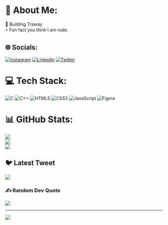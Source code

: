 # 💫 About Me:
🔧 Building Traway<br>⚡ Fun fact you think I am rude.


## 🌐 Socials:
[![Instagram](https://img.shields.io/badge/Instagram-%23E4405F.svg?logo=Instagram&logoColor=white)](https://instagram.com/rahi.uppal) [![LinkedIn](https://img.shields.io/badge/LinkedIn-%230077B5.svg?logo=linkedin&logoColor=white)](https://linkedin.com/in/rahiuppal) [![Twitter](https://img.shields.io/badge/Twitter-%231DA1F2.svg?logo=Twitter&logoColor=white)](https://twitter.com/rahiuppal7) 

# 💻 Tech Stack:
![C](https://img.shields.io/badge/c-%2300599C.svg?style=for-the-badge&logo=c&logoColor=white) ![C++](https://img.shields.io/badge/c++-%2300599C.svg?style=for-the-badge&logo=c%2B%2B&logoColor=white) ![HTML5](https://img.shields.io/badge/html5-%23E34F26.svg?style=for-the-badge&logo=html5&logoColor=white) ![CSS3](https://img.shields.io/badge/css3-%231572B6.svg?style=for-the-badge&logo=css3&logoColor=white) ![JavaScript](https://img.shields.io/badge/javascript-%23323330.svg?style=for-the-badge&logo=javascript&logoColor=%23F7DF1E) 	![Figma](https://img.shields.io/badge/figma-%23F24E1E.svg?style=for-the-badge&logo=figma&logoColor=white)
# 📊 GitHub Stats:
![](https://github-readme-stats.vercel.app/api?username=Uppalrahi&theme=dark&hide_border=false&include_all_commits=false&count_private=false)<br/>
![](https://github-readme-streak-stats.herokuapp.com/?user=Uppalrahi&theme=dark&hide_border=false)<br/>
![](https://github-readme-stats.vercel.app/api/top-langs/?username=Uppalrahi&theme=dark&hide_border=false&include_all_commits=false&count_private=false&layout=compact)

## 🐦 Latest Tweet
[![](https://gtce.itsvg.in/api?username=rahiuppal7)](https://github.com/VishwaGauravIn/github-twitter-card-embed)

### ✍️ Random Dev Quote
![](https://quotes-github-readme.vercel.app/api?type=horizontal&theme=radical)



---
[![](https://visitcount.itsvg.in/api?id=Uppalrahi&icon=0&color=0)](https://visitcount.itsvg.in)

